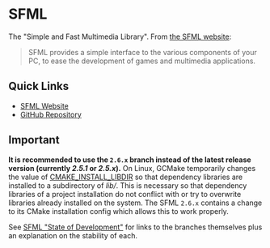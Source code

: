 # SFML

The "Simple and Fast Multimedia Library". From [the SFML website](https://www.sfml-dev.org/):

> SFML provides a simple interface to the various components of your PC, to ease the development of games
> and multimedia applications.

## Quick Links

- [SFML Website](https://www.sfml-dev.org/)
- [GitHub Repository](https://github.com/SFML/SFML)

## Important

**It is recommended to use the `2.6.x` branch instead of the latest release version (currently *2.5.1* or *2.5.x*).**
On Linux, GCMake temporarily changes the value of
[CMAKE_INSTALL_LIBDIR](https://cmake.org/cmake/help/latest/module/GNUInstallDirs.html) so that dependency
libraries are installed to a subdirectory of *lib/*. This is necessary so that dependency libraries of a
project installation do not conflict with or try to overwrite libraries already installed on the system.
The SFML `2.6.x` contains a change to its CMake installation config which allows this to work properly.

See [SFML "State of Development"](https://github.com/SFML/SFML#state-of-development) for links to the branches
themselves plus an explanation on the stability of each.
